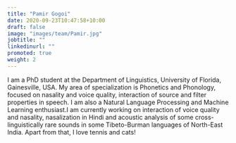 ```yaml
---
title: "Pamir Gogoi"
date: 2020-09-23T10:47:58+10:00
draft: false
image: "images/team/Pamir.jpg"
jobtitle: ""
linkedinurl: ""
promoted: true
weight: 2
---
```


I am a PhD student at the Department of Linguistics, University of Florida, Gainesville, USA.  My area of specialization is Phonetics and Phonology, focused on nasality and voice quality, interaction of source and filter properties in speech. I am also a Natural Language Processing and Machine Learning enthusiast.I am currently working on interaction of voice quality and nasality, nasalization in Hindi and acoustic analysis of some cross-linguistically rare sounds in some Tibeto-Burman languages of North-East India. Apart from that, I love tennis and cats!

